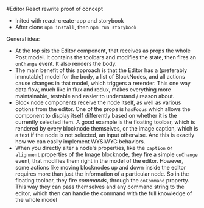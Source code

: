 #Editor React rewrite proof of concept

- Inited with react-create-app and storybook
- After clone `npm install`, then `npm run storybook`

General idea:
- At the top sits the Editor component, that receives as props the whole Post model. It contains the toolbars and modifies the state, then fires an `onChange` event. It also renders the body.
- The main benefit of this approach is that the Editor has a (preferably immutable) model for the body, a list of BlockNodes, and all actions cause changes in that model, which triggers a rerender. This one way data flow, much like in flux and redux, makes everything more maintainable, testable and easier to understand / reason about.
- Block node components receive the node itself, as well as various options from the editor. One of the props is `hasFocus` which allows the component to display itself differently based on whether it is the currently selected item. A good example is the floating toolbar, which is rendered by every blocknode themselves, or the image caption, which is a text if the node is not selected, an input otherwise. And this is exactly how we can easily implement WYSIWYG behaviors.
- When you directly alter a node's properties, like the `caption` or `alignment` properties of the Image blocknode, they fire a simple `onChange` event, that modifies them right in the model of the editor. However, some actions like moving blocknodes up and down inside the editor requires more than just the information of a particular node. So in the floating toolbar, they fire *commands*, through the `onCommand` property. This way they can pass themselves and any command string to the editor, which then can handle the command with the full knowledge of the whole model